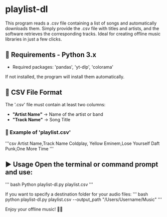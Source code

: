 # playlist-dl
This program reads a .csv file containing a list of songs and automatically downloads them. Simply provide the .csv file with titles and artists, and the software retrieves the corresponding tracks. Ideal for creating offline music libraries in just a few clicks.

## 📌 Requirements - **Python 3.x**
- Required packages: 'pandas', 'yt-dlp', 'colorama'

If not installed, the program will install them automatically.

## 📄 CSV File Format
The '.csv' file must contain at least two columns:
- **"Artist Name"** → Name of the artist or band
- **"Track Name"** → Song Title

### 📌 Example of 'playlist.csv'
'''csv
Artist Name,Track Name Coldplay,
Yellow Eminem,Lose Yourself
Daft Punk,One More Time
'''

## ▶️ Usage Open the terminal or command prompt and use:
'''
bash Python playlist-dl.py playlist.csv
'''

If you want to specify a destination folder for your audio files:
'''
bash python playlist-dl.py playlist.csv --output_path "/Users/Username/Music"
'''

Enjoy your offline music! 🎵🚀
